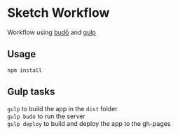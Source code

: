 # Sketch Workflow

Workflow using [budō](https://github.com/mattdesl/budo) and [gulp](http://gulpjs.com/)

## Usage  

```npm install```

## Gulp tasks

```gulp``` to build the app in the ```dist``` folder  
```gulp budo``` to run the server  
```gulp deploy``` to build and deploy the app to the gh-pages  